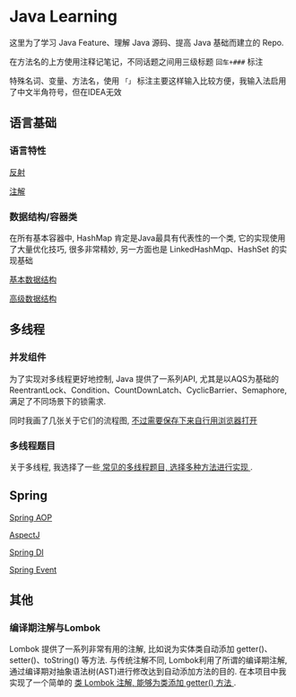 # Java Learning
这里为了学习 Java Feature、理解 Java 源码、提高 Java 基础而建立的 Repo.



在方法名的上方使用注释记笔记，不同话题之间用三级标题 `回车+###` 标注

特殊名词、变量、方法名，使用 `「」` 标注主要这样输入比较方便，我输入法启用了中文半角符号，但在IDEA无效

## 语言基础

### 语言特性
[ 反射 ](https://github.com/imzhizi/java-learning/blob/master/src/main/java/com/imzhizi/javalearning/%E8%AF%AD%E8%A8%80%E5%9F%BA%E7%A1%80/%E5%8F%8D%E5%B0%84.java )

[ 注解 ](https://github.com/imzhizi/java-learning/blob/master/src/main/java/com/imzhizi/javalearning/%E8%AF%AD%E8%A8%80%E5%9F%BA%E7%A1%80/%E6%B3%A8%E8%A7%A3.java )

### 数据结构/容器类
在所有基本容器中, HashMap 肯定是Java最具有代表性的一个类, 它的实现使用了大量优化技巧, 很多非常精妙, 另一方面也是 LinkedHashMqp、HashSet 的实现基础

[ 基本数据结构 ](https://github.com/imzhizi/java-learning/blob/master/src/main/java/com/imzhizi/javalearning/%E8%AF%AD%E8%A8%80%E5%9F%BA%E7%A1%80/%E5%9F%BA%E6%9C%AC%E6%95%B0%E6%8D%AE%E7%BB%93%E6%9E%84.java )

[ 高级数据结构 ](https://github.com/imzhizi/java-learning/blob/master/src/main/java/com/imzhizi/javalearning/%E8%AF%AD%E8%A8%80%E5%9F%BA%E7%A1%80/%E9%AB%98%E7%BA%A7%E6%95%B0%E6%8D%AE%E7%BB%93%E6%9E%84.java )


## 多线程

### 并发组件
为了实现对多线程更好地控制, Java 提供了一系列API, 尤其是以AQS为基础的ReentrantLock、Condition、CountDownLatch、CyclicBarrier、Semaphore, 满足了不同场景下的锁需求.

同时我画了几张关于它们的流程图, [ 不过需要保存下来自行用浏览器打开 ](https://github.com/imzhizi/java-learning/blob/master/Java%E5%B9%B6%E5%8F%91%E7%BB%84%E4%BB%B6.html )

### 多线程题目
关于多线程, 我选择了一些[ 常见的多线程题目, 选择多种方法进行实现 ](https://github.com/imzhizi/java-learning/tree/master/src/main/java/com/imzhizi/javalearning/%E5%BA%94%E7%94%A8/%E5%A4%9A%E7%BA%BF%E7%A8%8B ).


## Spring
[ Spring AOP ](https://github.com/imzhizi/java-learning/blob/master/src/main/java/com/imzhizi/javalearning/spring/AOPTest.java )

[ AspectJ ](https://github.com/imzhizi/java-learning/blob/master/src/main/java/com/imzhizi/javalearning/spring/AspectTest.java )

[ Spring DI ](https://github.com/imzhizi/java-learning/blob/master/src/main/java/com/imzhizi/javalearning/spring/DITest.java )

[ Spring Event ](https://github.com/imzhizi/java-learning/blob/master/src/main/java/com/imzhizi/javalearning/spring/EventTest.java )

## 其他

### 编译期注解与Lombok
Lombok 提供了一系列非常有用的注解, 比如说为实体类自动添加 getter()、setter()、toString() 等方法. 与传统注解不同, Lombok利用了所谓的编译期注解, 通过编译期对抽象语法树(AST)进行修改达到自动添加方法的目的. 在本项目中我实现了一个简单的 [ 类 Lombok 注解, 能够为类添加 getter() 方法 ](https://github.com/imzhizi/java-learning/tree/master/src/main/java/com/imzhizi/javalearning/DevKit/lombok ).
